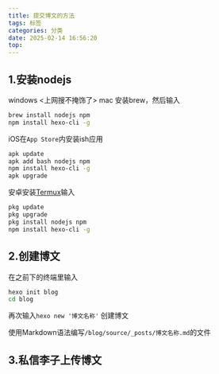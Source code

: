 ```yaml
---
title: 提交博文的方法
tags: 标签
categories: 分类
date: 2025-02-14 16:56:20
top:
---
```


## 1.安装nodejs ##

windows <上网搜不掩饰了>
mac 安装brew，然后输入
```bash
brew install nodejs npm
npm install hexo-cli -g
```
iOS在`App Store`内安装ish应用
```bash
apk update
apk add bash nodejs npm
npm install hexo-cli -g
apk upgrade
```
安卓安装[Termux](https://www.123865.com/s/DjgcVv-YJ9Ad)输入
```bash
pkg update
pkg upgrade
pkg install nodejs npm
npm install hexo-cli -g
```

## 2.创建博文 ##
在之前下的终端里输入
```bash
hexo init blog
cd blog
```
再次输入`hexo new '博文名称'`
创建博文

使用Markdown语法编写`/blog/source/_posts/博文名称.md`的文件

## 3.私信李子上传博文 ##
